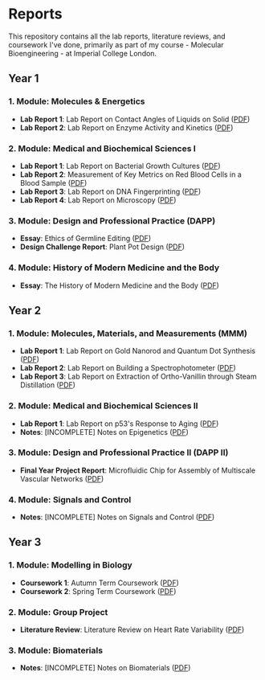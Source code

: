 # Reports
This repository contains all the lab reports, literature reviews, and coursework I've done, primarily as part of my course - Molecular Bioengineering - at Imperial College London.

## Year 1
### 1. Module: Molecules & Energetics
- **Lab Report 1**: Lab Report on Contact Angles of Liquids on Solid ([PDF](./year_1/lab_report_contact_angles/sn-article.pdf))
- **Lab Report 2**: Lab Report on Enzyme Activity and Kinetics ([PDF](./year_1/lab_report_enzyme_activity_and_kinetics/sn-article.pdf))

### 2. Module: Medical and Biochemical Sciences I
- **Lab Report 1**: Lab Report on Bacterial Growth Cultures ([PDF](./year_1/lab_report_bacterial_growth_cultures/sn-article.pdf))
- **Lab Report 2**: Measurement of Key Metrics on Red Blood Cells in a Blood Sample ([PDF](./year_1/lab_report_blood_lab/sn-article.pdf))
- **Lab Report 3**: Lab Report on DNA Fingerprinting ([PDF](./year_1/lab_report_dna_fingerprinting/sn-article.pdf))
- **Lab Report 4**: Lab Report on Microscopy ([PDF](./year_1/lab_report_microscopy/Microscopy_Lab_Report.pdf))

### 3. Module: Design and Professional Practice (DAPP)
- **Essay**: Ethics of Germline Editing ([PDF](./year_1/essay_ethics_of_germline_editing/main.pdf))
- **Design Challenge Report**: Plant Pot Design ([PDF](./year_1/dapp_report_on_plant_pot_design/overlead_compiled.pdf))

### 4. Module: History of Modern Medicine and the Body
- **Essay**: The History of Modern Medicine and the Body ([PDF](./year_1/essay_on_history_of_modern_medicine/main.pdf))

## Year 2
### 1. Module: Molecules, Materials, and Measurements (MMM)
- **Lab Report 1**: Lab Report on Gold Nanorod and Quantum Dot Synthesis ([PDF](./year_2/lab_report_au_nrs_and_qds/achemso-demo.pdf))
- **Lab Report 2**: Lab Report on Building a Spectrophotometer ([PDF](./year_2/lab_report_spectrometer/write_up.pdf))
- **Lab Report 3**: Lab Report on Extraction of Ortho-Vanillin through Steam Distillation ([PDF](./year_2/lab_report_on_seperation_methods/main.pdf))

### 2. Module: Medical and Biochemical Sciences II
- **Lab Report 1**: Lab Report on p53's Response to Aging ([PDF](./year_2/lab_report_p53_response_to_aging/main.pdf))
- **Notes**: [INCOMPLETE] Notes on Epigenetics ([PDF](./year_2/notes_epigenetics/main.pdf))

### 3. Module: Design and Professional Practice II (DAPP II)
- **Final Year Project Report**: Microfluidic Chip for Assembly of Multiscale Vascular Networks ([PDF](./year_2/dapp_report_microfluidic_chip/overleaf_compiled_report.pdf))

### 4. Module: Signals and Control
- **Notes**: [INCOMPLETE] Notes on Signals and Control ([PDF](./year_2/notes_signals/main.pdf))

## Year 3
### 1. Module: Modelling in Biology
- **Coursework 1**: Autumn Term Coursework ([PDF](./year_3/coursework_mib_autumn_term/main.pdf))
- **Coursework 2**: Spring Term Coursework ([PDF](./year_3/coursework_mib_spring_term/main.pdf))

### 2. Module: Group Project
- **Literature Review**: Literature Review on Heart Rate Variability ([PDF](./year_3/lit_review_group_project/main.pdf))

### 3. Module: Biomaterials
- **Notes**: [INCOMPLETE] Notes on Biomaterials ([PDF](./year_3/notes_biomaterials/main.pdf))
